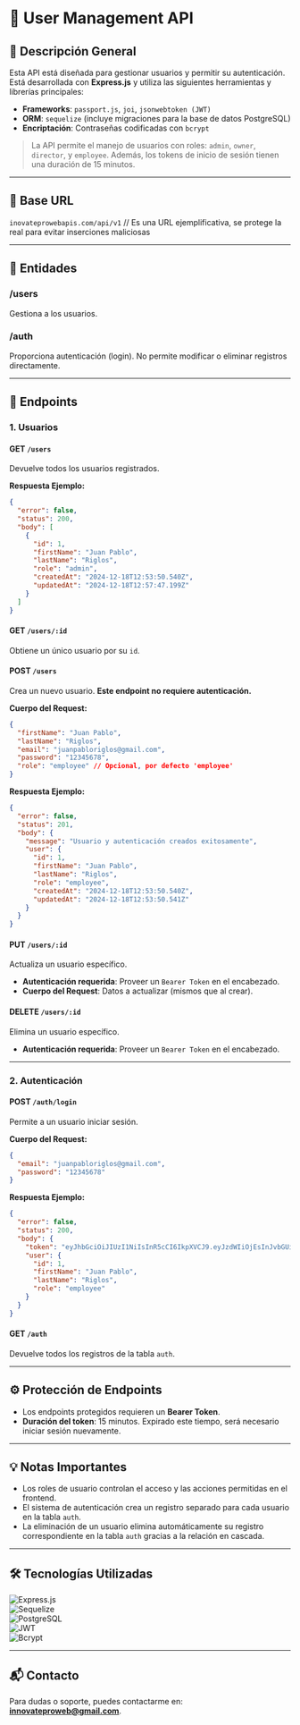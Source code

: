 # 🚀 **User Management API**

## 📝 **Descripción General**

Esta API está diseñada para gestionar usuarios y permitir su autenticación.
Está desarrollada con **Express.js** y utiliza las siguientes herramientas y librerías principales:

- **Frameworks**: `passport.js`, `joi`, `jsonwebtoken (JWT)`
- **ORM**: `sequelize` (incluye migraciones para la base de datos PostgreSQL)
- **Encriptación**: Contraseñas codificadas con `bcrypt`

> La API permite el manejo de usuarios con roles: `admin`, `owner`, `director`, y `employee`.
> Además, los tokens de inicio de sesión tienen una duración de 15 minutos.

---

## 📌 **Base URL**

`inovateprowebapis.com/api/v1`
// Es una URL ejemplificativa, se protege la real para evitar inserciones maliciosas

---

## 📂 **Entidades**
### **/users**
Gestiona a los usuarios.

### **/auth**
Proporciona autenticación (login). No permite modificar o eliminar registros directamente.

---

## 🔑 **Endpoints**

### **1. Usuarios**
#### **GET** `/users`
Devuelve todos los usuarios registrados.

**Respuesta Ejemplo:**
```json
{
  "error": false,
  "status": 200,
  "body": [
    {
      "id": 1,
      "firstName": "Juan Pablo",
      "lastName": "Riglos",
      "role": "admin",
      "createdAt": "2024-12-18T12:53:50.540Z",
      "updatedAt": "2024-12-18T12:57:47.199Z"
    }
  ]
}
```

#### **GET** `/users/:id`
Obtiene un único usuario por su `id`.

#### **POST** `/users`
Crea un nuevo usuario. **Este endpoint no requiere autenticación.**

**Cuerpo del Request:**
```json
{
  "firstName": "Juan Pablo",
  "lastName": "Riglos",
  "email": "juanpabloriglos@gmail.com",
  "password": "12345678",
  "role": "employee" // Opcional, por defecto 'employee'
}
```

**Respuesta Ejemplo:**
```json
{
  "error": false,
  "status": 201,
  "body": {
    "message": "Usuario y autenticación creados exitosamente",
    "user": {
      "id": 1,
      "firstName": "Juan Pablo",
      "lastName": "Riglos",
      "role": "employee",
      "createdAt": "2024-12-18T12:53:50.540Z",
      "updatedAt": "2024-12-18T12:53:50.541Z"
    }
  }
}
```

#### **PUT** `/users/:id`
Actualiza un usuario específico.

- **Autenticación requerida**: Proveer un `Bearer Token` en el encabezado.
- **Cuerpo del Request**: Datos a actualizar (mismos que al crear).

#### **DELETE** `/users/:id`
Elimina un usuario específico.

- **Autenticación requerida**: Proveer un `Bearer Token` en el encabezado.

---

### **2. Autenticación**
#### **POST** `/auth/login`
Permite a un usuario iniciar sesión.

**Cuerpo del Request:**
```json
{
  "email": "juanpabloriglos@gmail.com",
  "password": "12345678"
}
```

**Respuesta Ejemplo:**
```json
{
  "error": false,
  "status": 200,
  "body": {
    "token": "eyJhbGciOiJIUzI1NiIsInR5cCI6IkpXVCJ9.eyJzdWIiOjEsInJvbGUiOiJlbXBsb3llZSIsImlhdCI6MTczNDUyNjYxMiwiZXhwIjoxNzM0NTMwMjEyfQ.ZunW4YZizxiMwfNQuuc3Xy1sm4nQcdrZh4XZNiRWCyY",
    "user": {
      "id": 1,
      "firstName": "Juan Pablo",
      "lastName": "Riglos",
      "role": "employee"
    }
  }
}
```

#### **GET** `/auth`
Devuelve todos los registros de la tabla `auth`.

---

## ⚙️ **Protección de Endpoints**

- Los endpoints protegidos requieren un **Bearer Token**.
- **Duración del token**: 15 minutos. Expirado este tiempo, será necesario iniciar sesión nuevamente.

---

## 💡 **Notas Importantes**
- Los roles de usuario controlan el acceso y las acciones permitidas en el frontend.
- El sistema de autenticación crea un registro separado para cada usuario en la tabla `auth`.
- La eliminación de un usuario elimina automáticamente su registro correspondiente en la tabla `auth` gracias a la relación en cascada.

---

## 🛠 **Tecnologías Utilizadas**

![Express.js](https://img.shields.io/badge/Express.js-000000?style=for-the-badge&logo=express&logoColor=white)  
![Sequelize](https://img.shields.io/badge/Sequelize-52B0E7?style=for-the-badge&logo=sequelize&logoColor=white)  
![PostgreSQL](https://img.shields.io/badge/PostgreSQL-316192?style=for-the-badge&logo=postgresql&logoColor=white)  
![JWT](https://img.shields.io/badge/JWT-000000?style=for-the-badge&logo=JSON%20web%20tokens&logoColor=white)  
![Bcrypt](https://img.shields.io/badge/Bcrypt-339933?style=for-the-badge&logo=secure&logoColor=white)  

---

## 📬 **Contacto**

Para dudas o soporte, puedes contactarme en: **innovateproweb@gmail.com**.

